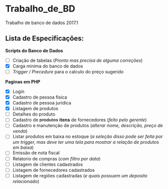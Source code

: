 # Trabalho_de_BD
Trabalho de banco de dados 2017.1

## Lista de Especificações:

**Scripts do Banco de Dados**
- [ ] Criação de tabelas (*Pronto mas precisa de alguma correções*)
- [x] Carga minima do banco de dados
- [ ] *Trigger / Precedure* para o calculo do preço sugerido

**Paginas em PHP**
- [x] Login
- [x] Cadastro de pessoa fisica
- [x] Cadastro de pessoa juridica
- [x] Listagem de produtos
- [ ] Detalhes do produto
- [ ] Cadastro de ~~produtos~~ **itens** de fornecedores (*feito pelo gerente*)
- [ ] Cadastro e manutenção de produtos (*alterar nome, descrição, preço de venda*)
- [ ] Listar produtos em baixa no estoque (*a seleção disso pode ser feita por um trigger, mas deve ter uma tela para mostrar a relação de produtos em baixa*)
- [ ] Emissão de nota fiscal
- [ ] Relatorio de compras (*com filtro por data*)
- [ ] Listagem de clientes cadastrados
- [ ] Listagem de fornecedores cadastrados
- [ ] Listagem de regiões cadastradas (*e quais possuem um deposito relacionado*)
